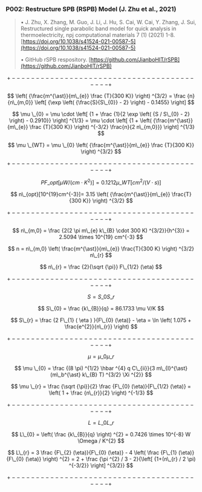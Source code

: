 ### P002: Restructure SPB (RSPB) Model (J. Zhu et al., 2021)

> &bull; J. Zhu, X. Zhang, M. Guo, J. Li, J. Hu, S. Cai, W. Cai, Y. Zhang, J. Sui, Restructured single parabolic band model for quick analysis in thermoelectricity, npj computational materials 7 (1) (2021) 1-8. [https://doi.org/10.1038/s41524-021-00587-5](https://doi.org/10.1038/s41524-021-00587-5)
>
> &bull; GitHub rSPB respository. [https://github.com/JianboHIT/rSPB](https://github.com/JianboHIT/rSPB)
>

$$ $$

$$ +------------------------------------------+ $$

$$ \left( {\frac{m^{\ast}}{m\_{e}} \frac {T}{300 K}} \right) ^{3/2} =  \frac {n}{n\_{m,0}} \left[ {\exp \left( {\frac{S}{S\_{0}} - 2} \right) - 0.1455} \right] $$

$$ \mu \_{0} = \mu \cdot \left[ {1 + \frac {1}{2 \exp \left( {S / S\_{0} - 2} \right) - 0.2910}} \right] ^{1/3} = \mu \cdot \left[ {1 + \left( {\frac{m^{\ast}}{m\_{e}} \frac {T}{300 K}} \right) ^{-3/2} \frac{n}{2 n\_{m,0}}} \right] ^{1/3} $$

$$ \mu \_{WT} = \mu \_{0} \left( {\frac{m^{\ast}}{m\_{e}} \frac {T}{300 K}} \right) ^{3/2} $$

$$ +------------------------------------------+ $$

$$ PF\_{opt}[\mu W / (cm \cdot K^{2})] = 0.1212 \mu \_{WT}{ }[cm^{2} /(V \cdot s)] $$

$$ n\_{opt}[10^{19}cm^{-3}]= 3.15 \left( {\frac{m^{\ast}}{m\_{e}} \frac{T}{300 K}} \right) ^{3/2} $$

$$ +------------------------------------------+ $$

$$ n\_{m,0} = \frac {2(2 \pi m\_{e} k\_{B} \cdot 300 K) ^{3/2}}{h^{3}} = 2.5094 \times 10^{19} cm^{-3} $$

$$ n = n\_{m,0} \left( \frac{m^{\ast}}{m\_{e}} \frac{T}{300 K} \right) ^{3/2} n\_{r} $$

$$ n\_{r} = \frac {2}{\sqrt {\pi}} F\_{1/2} (\eta) $$

$$ +------------------------------------------+ $$

$$ S = S\_{0} S\_{r} $$

$$ S\_{0} = \frac {k\_{B}}{q} = 86.1733 \mu V/K $$

$$ S\_{r} = \frac {2 F\_{1} ( \eta ) }{F\_{0} (\eta)} - \eta = \ln \left( 1.075 + \frac{e^{2}}{n\_{r}} \right) $$

$$ +------------------------------------------+ $$

$$ \mu = \mu \_{0} \mu \_{r} $$

$$ \mu \_{0} = \frac {(8 \pi) ^{1/2} \hbar ^{4} q C\_{ii}}{3 m\_{I}^{\ast} (m\_b^{\ast} k\_{B} T) ^{3/2} \Xi ^{2}} $$

$$ \mu \_{r} = \frac {\sqrt {\pi}}{2} \frac {F\_{0} (\eta)}{F\_{1/2} (\eta)} = \left( 1 + \frac {n\_{r}}{2} \right) ^{-1/3} $$

$$ +------------------------------------------+ $$

$$ L = L\_{0} L\_{r} $$

$$ L\_{0} = \left( \frac {k\_{B}}{q} \right) ^{2} = 0.7426 \times 10^{-8} W \Omega / K^{2} $$

$$ L\_{r} = 3 \frac {F\_{2} (\eta)}{F\_{0} (\eta)} - 4 \left( \frac {F\_{1} (\eta)}{F\_{0} (\eta)} \right) ^{2} = 2 + \frac {\pi ^{2} / 3 - 2}{\left[ {1+(n\_{r} / 2 \pi) ^{-3/2}} \right] ^{3/2}} $$

$$ +------------------------------------------+ $$
